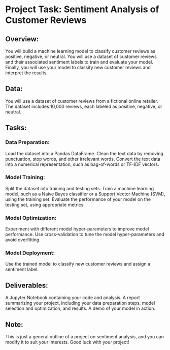 # Project Task: Sentiment Analysis of Customer Reviews

## Overview:
You will build a machine learning model to classify customer reviews as positive, negative, or neutral. You will use a dataset of customer reviews and their associated sentiment labels to train and evaluate your model. Finally, you will use your model to classify new customer reviews and interpret the results.

## Data:
You will use a dataset of customer reviews from a fictional online retailer. The dataset includes 10,000 reviews, each labeled as positive, negative, or neutral.

## Tasks:

### Data Preparation:
Load the dataset into a Pandas DataFrame.
Clean the text data by removing punctuation, stop words, and other irrelevant words.
Convert the text data into a numerical representation, such as bag-of-words or TF-IDF vectors.

### Model Training:
Split the dataset into training and testing sets.
Train a machine learning model, such as a Naive Bayes classifier or a Support Vector Machine (SVM), using the training set.
Evaluate the performance of your model on the testing set, using appropriate metrics.

### Model Optimization:
Experiment with different model hyper-parameters to improve model performance.
Use cross-validation to tune the model hyper-parameters and avoid overfitting.

### Model Deployment:
Use the trained model to classify new customer reviews and assign a sentiment label.


## Deliverables:

A Jupyter Notebook containing your code and analysis.
A report summarizing your project, including your data preparation steps, model selection and optimization, and results.
A demo of your model in action.

## Note:
This is just a general outline of a project on sentiment analysis, and you can modify it to suit your interests. Good luck with your project!